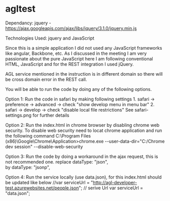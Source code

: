 # agltest

Dependancy: jquery -  https://ajax.googleapis.com/ajax/libs/jquery/3.1.0/jquery.min.js

Technologies Used: jquery and JavaScript

Since this is a simple application I  did not used any JavaScript frameworks like angular, Backbone, etc. As I discussed in the meeting I am very passionate about the pure JavaScript here I am following conventional HTML, JavaScript and for the REST integration I used jQuery.


AGL service mentioned in the instruction is in different domain so there will be cross domain error in the REST call.

You will be able to  run the code by doing any of the following options.

Option 1: Run the code in safari by making following settings
    1. safari -> preference -> advanced -> check "show develop menu in menu bar"
    2. safari -> develop -> check "disable local file restrictions"
See safari-settings.png for further details

Option 2: Run the index.html in chrome browser by disabling chrome web security. To disable web security need to locat chrome application and run the following command
C:\Program Files (x86)\Google\Chrome\Application>chrome.exe --user-data-dir="C:/Chrome dev session" --disable-web-security

Option 3: Run the code by doing a workaround in the ajax request, this is not recommended one.
replace dataType: "json",  
by dataType: "jsonp",

Option 4: Run the service locally (use data.json), for this index.html should be updated like below 
//var serviceUrl = "http://agl-developer-test.azurewebsites.net/people.json"; // serive Url 
var serviceUrl = "data.json";
